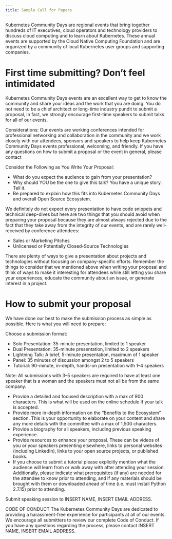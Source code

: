 ```yaml
---
title: Sample Call for Papers
---
```


Kubernetes Community Days are regional events that bring together hundreds of IT executives, cloud operators and technology providers to discuss cloud computing and to learn about Kubernetes.  These annual events are supported by the Cloud Native Computing Foundation and are organized by a community of local Kubernetes user groups and supporting companies.

# First time submitting? Don’t feel intimidated
Kubernetes Community Days events are an excellent way to get to know the community and share your ideas and the work that you are doing. You do not need to be a chief architect or long-time industry pundit to submit a proposal, in fact, we strongly encourage first-time speakers to submit talks for all of our events.

Considerations:
Our events are working conferences intended for professional networking and collaboration in the community and we work closely with our attendees, sponsors and speakers to help keep Kubernetes Community Days events professional, welcoming, and friendly. If you have any questions on how to submit a proposal or the event in general, please contact

Consider the Following as You Write Your Proposal:

* What do you expect the audience to gain from your presentation?
* Why should YOU be the one to give this talk? You have a unique story. Tell it.
* Be prepared to explain how this fits into Kubernetes Community Days and overall Open Source Ecosystem.

We definitely do not expect every presentation to have code snippets and technical deep-dives but here are two things that you should avoid when preparing your proposal because they are almost always rejected due to the fact that they take away from the integrity of our events, and are rarely well-received by conference attendees:

* Sales or Marketing Pitches
* Unlicensed or Potentially Closed-Source Technologies

There are plenty of ways to give a presentation about projects and technologies without focusing on company-specific efforts. Remember the things to consider that we mentioned above when writing your proposal and think of ways to make it interesting for attendees while still letting you share your experiences, educate the community about an issue, or generate interest in a project.

# How to submit your proposal
We have done our best to make the submission process as simple as possible. Here is what you will need to prepare:

Choose a submission format:

* Solo Presentation: 35-minute presentation, limited to 1 speaker
* Dual Presentation: 35-minute presentation, limited to 2 speakers
* Lightning Talk: A brief, 5-minute presentation, maximum of 1 speaker
* Panel: 35 minutes of discussion amongst 2 to 5 speakers
* Tutorial: 90-minute, in-depth, hands-on presentation with 1–4 speakers

Note: All submissions with 3–5 speakers are required to have at least one speaker that is a woman and the speakers must not all be from the same company.

* Provide a detailed and focused description with a max of 900 characters. This is what will be used on the online schedule if your talk is accepted.
* Provide more in-depth information on the “Benefits to the Ecosystem” section. This is your opportunity to elaborate on your content and share any more details with the committee with a max of 1,500 characters.
* Provide a biography for all speakers, including previous speaking experience.
* Provide resources to enhance your proposal. These can be videos of you or your speakers presenting elsewhere, links to personal websites (including LinkedIn), links to your open source projects, or published books.
* If you choose to submit a tutorial please explicitly mention what the audience will learn from or walk away with after attending your session. Additionally, please indicate what prerequisites (if any) are needed for the attendee to know prior to attending, and if any materials should be brought with them or downloaded ahead of time (i.e. must install Python 2.7.15) prior to attending.

Submit speaking session to INSERT NAME, INSERT EMAIL ADDRESS. 

CODE OF CONDUCT
The Kubernetes Community Days are dedicated to providing a  harassment-free experience for participants at all of our events. We encourage all submitters to review our complete Code of Conduct.
If you have any questions regarding the process, please contact INSERT NAME, INSERT EMAIL ADDRESS. 
